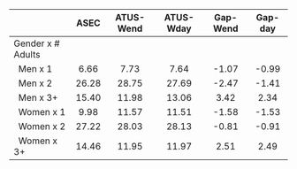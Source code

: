 
|                      |         ASEC |    ATUS-Wend |    ATUS-Wday |     Gap-Wend |      Gap-day |
| -------------------- | :----------: | :----------: | :----------: | :----------: | :----------: |
| Gender x # Adults    |              |              |              |              |              |
| &nbsp;&nbsp;Men x 1  |         6.66 |         7.73 |         7.64 |        -1.07 |        -0.99 |
| &nbsp;&nbsp;Men x 2  |        26.28 |        28.75 |        27.69 |        -2.47 |        -1.41 |
| &nbsp;&nbsp;Men x 3+ |        15.40 |        11.98 |        13.06 |         3.42 |         2.34 |
| &nbsp;&nbsp;Women x 1 |         9.98 |        11.57 |        11.51 |        -1.58 |        -1.53 |
| &nbsp;&nbsp;Women x 2 |        27.22 |        28.03 |        28.13 |        -0.81 |        -0.91 |
| &nbsp;&nbsp;Women x 3+ |        14.46 |        11.95 |        11.97 |         2.51 |         2.49 |

